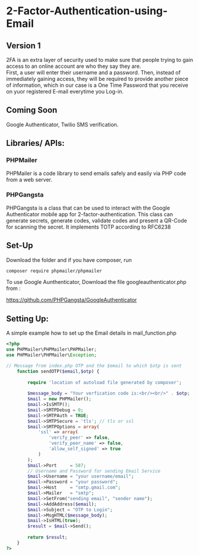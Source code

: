 # 2-Factor-Authentication-using-Email
 ## Version 1
2FA is an extra layer of security used to make sure that people trying to gain access to an online account are who they say they are.  
First, a user will enter their username and a password. Then, instead of immediately gaining access, they will be required to provide another piece of information, which in our case is a One Time Password that you receive on yuor registered E-mail everytime you Log-in.

## Coming Soon
Google Authenticator, Twilio SMS verification.
## Libraries/ APIs:

### PHPMailer
PHPMailer is a code library to send emails safely and easily via PHP code from a web server.

### PHPGangsta
PHPGangsta is a class that can be used to interact with the Google Authenticator mobile app for 2-factor-authentication. This class can generate secrets, generate codes, validate codes and present a QR-Code for scanning the secret. It implements TOTP according to RFC6238
## Set-Up

Download the folder and if you have composer, run

```sh
composer require phpmailer/phpmailer
```
To use Google Aunthenticator, Download the file googleauthenticator.php from :   
  
 https://github.com/PHPGangsta/GoogleAuthenticator   

## Setting Up:
A simple example how to set up the Email details in mail_function.php 

```php
<?php	
use PHPMailer\PHPMailer\PHPMailer;
use PHPMailer\PHPMailer\Exception;

// Message from index.php OTP and the $email to which $otp is sent
	function sendOTP($email,$otp) {
		
        require 'location of autoload file generated by composer';
	
		$message_body = "Your verfication code is:<br/><br/>" . $otp;
		$mail = new PHPMailer();
		$mail->IsSMTP();
		$mail->SMTPDebug = 0;
		$mail->SMTPAuth = TRUE;
        $mail->SMTPSecure = 'tls'; // tls or ssl
        $mail->SMTPOptions = array(
            'ssl' => array(
                'verify_peer' => false,
                'verify_peer_name' => false,
                'allow_self_signed' => true
            )
        );
		$mail->Port     = 587;
		// Username and Password for sending Email Service
		$mail->Username = "your username/email";
		$mail->Password = "your password";
		$mail->Host     = "smtp.gmail.com";
		$mail->Mailer   = "smtp";
		$mail->SetFrom("sending email", "sender name");
		$mail->AddAddress($email);
		$mail->Subject = "OTP to Login";
		$mail->MsgHTML($message_body);
		$mail->IsHTML(true);		
		$result = $mail->Send();
		
		return $result;
	}
?>
